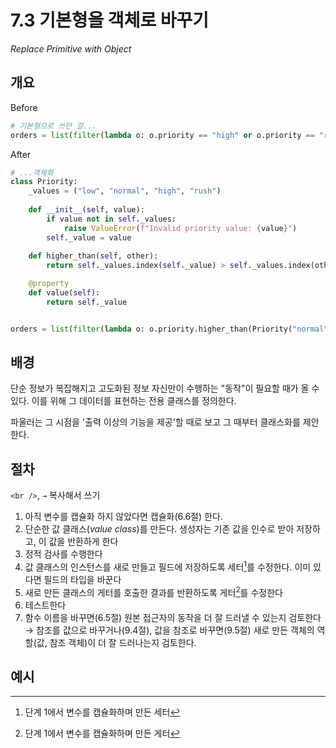 # 7.3 기본형을 객체로 바꾸기

_Replace Primitive with Object_

## 개요

Before

```python
# 기본형으로 쓰던 걸...
orders = list(filter(lambda o: o.priority == "high" or o.priority == "rush", orders))
```

After

```python
# ...객체화
class Priority:
    _values = ("low", "normal", "high", "rush")
    
    def __init__(self, value):
        if value not in self._values:
            raise ValueError(f"Invalid priority value: {value}")
        self._value = value
    
    def higher_than(self, other):
        return self._values.index(self._value) > self._values.index(other._value)

    @property
    def value(self):
        return self._value


orders = list(filter(lambda o: o.priority.higher_than(Priority("normal")), orders))
```

## 배경

단순 정보가 복잡해지고 고도화된 정보 자신만이 수행하는 "동작"이 필요할 때가 올 수 있다. 이를 위해 그 데이터를 표현하는 전용 클래스를 정의한다.

파울러는 그 시점을 '출력 이상의 기능을 제공'할 때로 보고 그 때부터 클래스화를 제안한다.

## 절차

`<br />`, `→` 복사해서 쓰기

1. 아직 변수를 캡슐화 하지 않았다면 캡슐화(6.6절) 한다.
2. 단순한 값 클래스(_value class_)를 만든다. 생성자는 기존 값을 인수로 받아 저장하고, 이 값을 반환하게 한다
3. 정적 검사를 수행한다
4. 값 클래스의 인스턴스를 새로 만들고 필드에 저장하도록 세터[^1]를 수정한다. 이미 있다면 필드의 타입을 바꾼다
5. 새로 만든 클래스의 게터를 호출한 결과를 반환하도록 게터[^2]를 수정한다
6. 테스트한다
7. 함수 이름을 바꾸면(6.5절) 원본 접근자의 동작을 더 잘 드러낼 수 있는지 검토한다 <br />
→ 참조를 값으로 바꾸거나(9.4절), 값을 참조로 바꾸면(9.5절) 새로 만든 객체의 역할(값, 참조 객체)이 더 잘 드러나는지 검토한다.

## 예시


[^1]: 단계 1에서 변수를 캡슐화하며 만든 세터
[^2]: 단계 1에서 변수를 캡슐화하며 만든 게터
